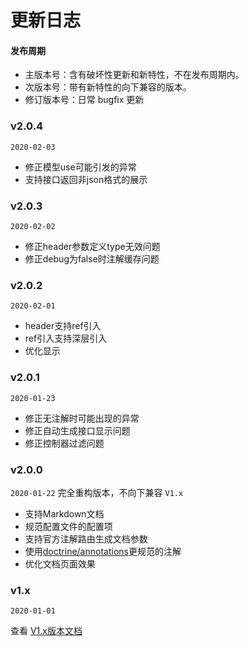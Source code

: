 # 更新日志

#### 发布周期
- 主版本号：含有破坏性更新和新特性，不在发布周期内。
- 次版本号：带有新特性的向下兼容的版本。
- 修订版本号：日常 bugfix 更新

### v2.0.4
`2020-02-03`

- 修正模型use可能引发的异常
- 支持接口返回非json格式的展示

### v2.0.3
`2020-02-02`

- 修正header参数定义type无效问题
- 修正debug为false时注解缓存问题
### v2.0.2
`2020-02-01`

- header支持ref引入
- ref引入支持深层引入
- 优化显示

### v2.0.1
`2020-01-23`

- 修正无注解时可能出现的异常
- 修正自动生成接口显示问题
- 修正控制器过滤问题

### v2.0.0
`2020-01-22`
完全重构版本，不向下兼容 `V1.x`

- 支持Markdown文档
- 规范配置文件的配置项
- 支持官方注解路由生成文档参数
- 使用[doctrine/annotations](https://github.com/doctrine/annotations)更规范的注解
- 优化文档页面效果

### v1.x
`2020-01-01`

查看 [V1.x版本文档](/v1/)




